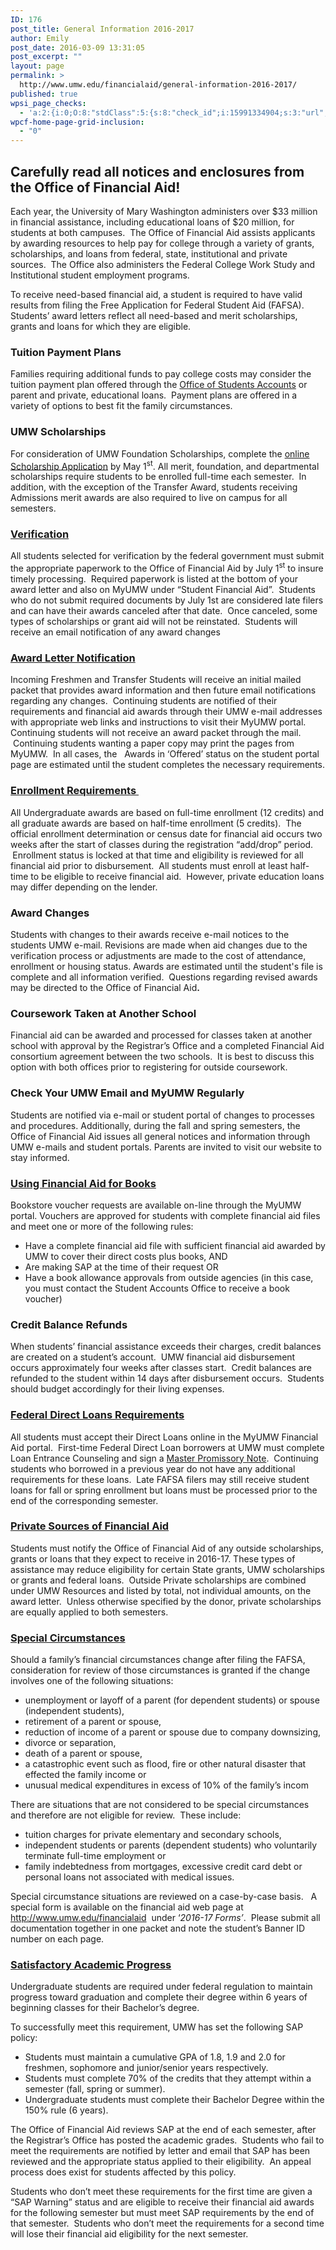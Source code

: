 ```yaml
---
ID: 176
post_title: General Information 2016-2017
author: Emily
post_date: 2016-03-09 13:31:05
post_excerpt: ""
layout: page
permalink: >
  http://www.umw.edu/financialaid/general-information-2016-2017/
published: true
wpsi_page_checks:
  - 'a:2:{i:0;O:8:"stdClass":5:{s:8:"check_id";i:15991334904;s:3:"url";s:44:"http://www.umw.edu/financialaid/?page_id=176";s:6:"status";s:8:"checking";s:6:"_links";O:8:"stdClass":1:{s:9:"pagecheck";s:65:"https://api.siteimprove.com/v1/sites/448702/pagecheck/15991334904";}s:4:"time";i:1457548079;}i:1;O:8:"stdClass":5:{s:8:"check_id";i:15991334904;s:3:"url";s:44:"http://www.umw.edu/financialaid/?page_id=176";s:6:"status";s:8:"checking";s:6:"_links";O:8:"stdClass":1:{s:9:"pagecheck";s:65:"https://api.siteimprove.com/v1/sites/448702/pagecheck/15991334904";}s:4:"time";i:1457547213;}}'
wpcf-home-page-grid-inclusion:
  - "0"
---
```

<h2>Carefully read all notices and enclosures from the Office of Financial Aid!</h2>
Each year, the University of Mary Washington administers over $33 million in financial assistance, including educational loans of $20 million, for students at both campuses.  The Office of Financial Aid assists applicants by awarding resources to help pay for college through a variety of grants, scholarships, and loans from federal, state, institutional and private sources.  The Office also administers the Federal College Work Study and Institutional student employment programs.

To receive need-based financial aid, a student is required to have valid results from filing the Free Application for Federal Student Aid (FAFSA).  Students’ award letters reflect all need-based and merit scholarships, grants and loans for which they are eligible.
<h3>Tuition Payment Plans</h3>
Families requiring additional funds to pay college costs may consider the tuition payment plan offered through the <a href="http://www.umw.edu/studentaccounts">Office of Students Accounts</a> or parent and private, educational loans.  Payment plans are offered in a variety of options to best fit the family circumstances.
<h3>UMW Scholarships</h3>
For consideration of UMW Foundation Scholarships, complete the <a href="https://umw.scholarships.ngwebsolutions.com">online Scholarship Application</a> by May 1<sup>st</sup>. All merit, foundation, and departmental scholarships require students to be enrolled full-time each semester.  In addition, with the exception of the Transfer Award, students receiving Admissions merit awards are also required to live on campus for all semesters.
<h3><a href="http://www.umw.edu/financialaid/process/completing-the-fafsa/verification/verification-questions/">Verification</a></h3>
All students selected for verification by the federal government must submit the appropriate paperwork to the Office of Financial Aid by July 1<sup>st</sup> to insure timely processing.  Required paperwork is listed at the bottom of your award letter and also on MyUMW under “Student Financial Aid”.  Students who do not submit required documents by July 1st are considered late filers and can have their awards canceled after that date.  Once canceled, some types of scholarships or grant aid will not be reinstated.  Students will receive an email notification of any award changes
<h3><a href="http://www.umw.edu/financialaid/process/award-notifications/">Award Letter Notification</a></h3>
Incoming Freshmen and Transfer Students will receive an initial mailed packet that provides award information and then future email notifications regarding any changes.  Continuing students are notified of their requirements and financial aid awards through their UMW e-mail addresses with appropriate web links and instructions to visit their MyUMW portal. Continuing students will not receive an award packet through the mail.  Continuing students wanting a paper copy may print the pages from MyUMW.  In all cases, the   Awards in ‘Offered’ status on the student portal page are estimated until the student completes the necessary requirements.
<h3><a href="http://www.umw.edu/financialaid/eligibility/enrollment-requirements/">Enrollment Requirements </a></h3>
All Undergraduate awards are based on full-time enrollment (12 credits) and all graduate awards are based on half-time enrollment (5 credits).  The official enrollment determination or census date for financial aid occurs two weeks after the start of classes during the registration “add/drop” period. <strong> </strong>Enrollment status is locked at that time and eligibility is reviewed for all financial aid prior to disbursement.  All students must enroll at least half-time to be eligible to receive financial aid.  However, private education loans may differ depending on the lender.
<h3>Award Changes</h3>
Students with changes to their awards receive e-mail notices to the students UMW e-mail. Revisions are made when aid changes due to the verification process or adjustments are made to the cost of attendance, enrollment or housing status. Awards are estimated until the student's file is complete and all information verified.  Questions regarding revised awards may be directed to the Office of Financial Aid<strong>.  </strong><strong> </strong>
<h3>Coursework Taken at Another School</h3>
Financial aid can be awarded and processed for classes taken at another school with approval by the Registrar’s Office and a completed Financial Aid consortium agreement between the two schools.  It is best to discuss this option with both offices prior to registering for outside coursework.
<h3>Check Your UMW Email and MyUMW Regularly</h3>
Students are notified via e-mail or student portal of changes to processes and procedures. Additionally, during the fall and spring semesters, the Office of Financial Aid issues all general notices and information through UMW e-mails and student portals. Parents are invited to visit our website to stay informed.
<h3><a href="http://www.umw.edu/financialaid/eligibility/bookstore-voucher/">Using Financial Aid for Books</a></h3>
Bookstore voucher requests are available on-line through the MyUMW portal. Vouchers are approved for students with complete financial aid files and meet one or more of the following rules:
<ul>
	<li>Have a complete financial aid file with sufficient financial aid awarded by UMW to cover their direct costs plus books, AND</li>
	<li>Are making SAP at the time of their request OR</li>
	<li>Have a book allowance approvals from outside agencies (in this case, you must contact the Student Accounts Office to receive a book voucher)</li>
</ul>
<h3>Credit Balance Refunds</h3>
When students’ financial assistance exceeds their charges, credit balances are created on a student’s account.  UMW financial aid disbursement occurs approximately four weeks after classes start.  Credit balances are refunded to the student within 14 days after disbursement occurs.  Students should budget accordingly for their living expenses.
<h3><a href="http://www.umw.edu/financialaid/types/loans/student-loans/">Federal Direct Loans Requirements</a></h3>
All students must accept their Direct Loans online in the MyUMW Financial Aid portal.  First-time Federal Direct Loan borrowers at UMW must complete Loan Entrance Counseling and sign a <a href="https://studentloans.gov">Master Promissory Note</a>.  Continuing students who borrowed in a previous year do not have any additional requirements for these loans.  Late FAFSA filers may still receive student loans for fall or spring enrollment but loans must be processed prior to the end of the corresponding semester.
<h3><a href="http://www.umw.edu/financialaid/types/loans/private/">Private Sources of Financial Aid</a></h3>
Students must notify the Office of Financial Aid of any outside scholarships, grants or loans that they expect to receive in 2016-17. These types of assistance may reduce eligibility for certain State grants, UMW scholarships or grants and federal loans.  Outside Private scholarships are combined under UMW Resources and listed by total, not individual amounts, on the award letter.  Unless otherwise specified by the donor, private scholarships are equally applied to both semesters.
<h3><a href="http://www.umw.edu/financialaid/process/completing-the-fafsa/verification/special-situations/">Special Circumstances</a></h3>
Should a family’s financial circumstances change after filing the FAFSA, consideration for review of those circumstances is granted if the change involves one of the following situations:
<ul>
	<li>unemployment or layoff of a parent (for dependent students) or spouse (independent students),</li>
	<li>retirement of a parent or spouse,</li>
	<li>reduction of income of a parent or spouse due to company downsizing,</li>
	<li>divorce or separation,</li>
	<li>death of a parent or spouse,</li>
	<li>a catastrophic event such as flood, fire or other natural disaster that effected the family income or</li>
	<li>unusual medical expenditures in excess of 10% of the family’s incom</li>
</ul>
There are situations that are not considered to be special circumstances and therefore are not eligible for review.  These include:
<ul>
	<li>tuition charges for private elementary and secondary schools,</li>
	<li>independent students or parents (dependent students) who voluntarily terminate full-time employment or</li>
	<li>family indebtedness from mortgages, excessive credit card debt or personal loans not associated with medical issues.</li>
</ul>
Special circumstance situations are reviewed on a case-by-case basis.   A special form is available on the financial aid web page at <a href="http://www.umw.edu/financialaid">http://www.umw.edu/financialaid</a>  under ‘<em>2016-17 Forms’</em>.  Please submit all documentation together in one packet and note the student’s Banner ID number on each page.
<h3><a href="https://www.umw.edu/financialaid/eligibility/satisfactory-academic-progress/">Satisfactory Academic Progress</a></h3>
Undergraduate students are required under federal regulation to maintain progress toward graduation and complete their degree within 6 years of beginning classes for their Bachelor’s degree.

To successfully meet this requirement, UMW has set the following SAP policy:
<ul>
	<li>Students must maintain a cumulative GPA of 1.8, 1.9 and 2.0 for freshmen, sophomore and junior/senior years respectively.</li>
	<li>Students must complete 70% of the credits that they attempt within a semester (fall, spring or summer).</li>
	<li>Undergraduate students must complete their Bachelor Degree within the 150% rule (6 years).</li>
</ul>
The Office of Financial Aid reviews SAP at the end of each semester, after the Registrar’s Office has posted the academic grades.  Students who fail to meet the requirements are notified by letter and email that SAP has been reviewed and the appropriate status applied to their eligibility.  An appeal process does exist for students affected by this policy.

Students who don’t meet these requirements for the first time are given a “SAP Warning” status and are eligible to receive their financial aid awards for the following semester but must meet SAP requirements by the end of that semester.  Students who don’t meet the requirements for a second time will lose their financial aid eligibility for the next semester.